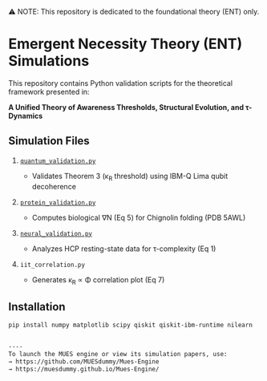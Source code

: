⚠️ NOTE: This repository is dedicated to the foundational theory (ENT) only.

# Emergent Necessity Theory (ENT) Simulations

This repository contains Python validation scripts for the theoretical framework presented in:

**A Unified Theory of Awareness Thresholds, Structural Evolution, and τ-Dynamics**

## Simulation Files

1. [`quantum_validation.py`](https://github.com/MUESdummy/Emergent-Necessity-Theory-ENT-/blob/e61882291206c92db8d8db5f610e519f00500518/Simulationa/Quantum_validation.py) 
   - Validates Theorem 3 (κ<sub>R</sub> threshold) using IBM-Q Lima qubit decoherence
   

2. [`protein_validation.py`](https://github.com/MUESdummy/Emergent-Necessity-Theory-ENT-/blob/e61882291206c92db8d8db5f610e519f00500518/Simulationa/protein_validation.py)
   - Computes biological ∇N (Eq 5) for Chignolin folding (PDB 5AWL)
   

3. [`neural_validation.py`](https://github.com/MUESdummy/Emergent-Necessity-Theory-ENT-/blob/e61882291206c92db8d8db5f610e519f00500518/Simulationa/Neural_validation.py)
   - Analyzes HCP resting-state data for τ-complexity (Eq 1)
   

4. `iit_correlation.py`  
   - Generates κ<sub>R</sub> ∝ Φ correlation plot (Eq 7)
    

## Installation
```bash
pip install numpy matplotlib scipy qiskit qiskit-ibm-runtime nilearn


----
To launch the MUES engine or view its simulation papers, use:  
→ https://github.com/MUESdummy/Mues-Engine  
→ https://muesdummy.github.io/Mues-Engine/


